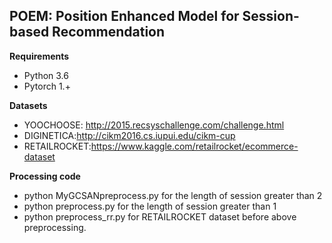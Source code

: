 ## POEM: Position Enhanced Model for Session-based Recommendation

**Requirements**
* Python 3.6
* Pytorch 1.+

**Datasets**

* YOOCHOOSE: http://2015.recsyschallenge.com/challenge.html
* DIGINETICA:http://cikm2016.cs.iupui.edu/cikm-cup
* RETAILROCKET:https://www.kaggle.com/retailrocket/ecommerce-dataset

**Processing code**
* python MyGCSANpreprocess.py for the length of session greater than 2
* python preprocess.py for the length of session greater than 1
* python preprocess_rr.py for RETAILROCKET dataset before above preprocessing.
